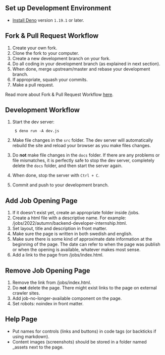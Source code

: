 ## Set up Development Environment

- [Install Deno](https://deno.land/manual/getting_started/installation) version ```1.19.1``` or later.


## Fork & Pull Request Workflow

1. Create your own fork.
2. Clone the fork to your computer.
3. Create a new development branch on your fork.
4. Do all coding in your development branch (as explained in next section).
5. When done, merge upstream/master and rebase your development branch.
6. If appropriate, squash your commits.
7. Make a pull request.

Read more about Fork & Pull Request Workflow  [here](https://gist.github.com/Chaser324/ce0505fbed06b947d962).


## Development Workflow

1. Start the dev server:

        $ deno run -A dev.js

2. Make file changes in the ```src``` folder. The dev server will automatically rebuild the site and reload your browser as you make files changes.

3. Do **not** make file changes in the ```docs``` folder. If there are any problems or file mismatches, it is perfectly safe to stop the dev server, completely delete the ```docs``` folder, and then start the server again.

4. When done, stop the server with ```Ctrl + C```.

5. Commit and push to your development branch.


## Add Job Opening Page

1. If it doesn't exist yet, create an appropriate folder inside /jobs.
2. Create a html file with a descriptive name. For example: /jobs/2022/autumn/backend-developer-internship.html.
3. Set layout, title and description in front matter.
4. Make sure the page is written in both swedish and english.
5. Make sure there is some kind of approximate date information at the beginning of the page. The date can refer to when the page was publish or when the opening is available, whatever makes most sense.
6. Add a link to the page from /jobs/index.html.


## Remove Job Opening Page

1. Remove the link from /jobs/index.html.
2. Do **not** delete the page. There might exist links to the page on external crawler sites.
3. Add job-no-longer-available component on the page.
4. Set robots: noindex in front matter.


## Help Page

* Put names for controls (links and buttons) in code tags (or backticks if using markdown).
* Content images (screenshots) should be stored in a folder named _assets next to the page.